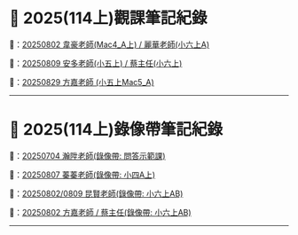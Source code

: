 # 💫 2025(114上)觀課筆記紀錄

🔗：[20250802 韋豪老師(Mac4_A上) / 麗華老師(小六上A)](寰宇教師/250802.md)

🔗：[20250809 安多老師(小五上) / 蔡主任(小六上)](寰宇教師/250809.md)

🔗：[20250829 方嘉老師 (小五上Mac5_A)](寰宇教師/250829.md)

---

# 💫 2025(114上)錄像帶筆記紀錄

🔗：[20250704 瀚陞老師(錄像帶: 問答示範課)](寰宇教師/250704.md)

🔗：[20250807 蓁蓁老師(錄像帶: 小四A上)](寰宇教師/250807.md)

🔗：[20250802/0809 昆賢老師(錄像帶: 小六上AB)](寰宇教師/250815.md)

🔗：[20250802 方嘉老師 / 蔡主任(錄像帶: 小六上AB)](寰宇教師/250818.md)

---

